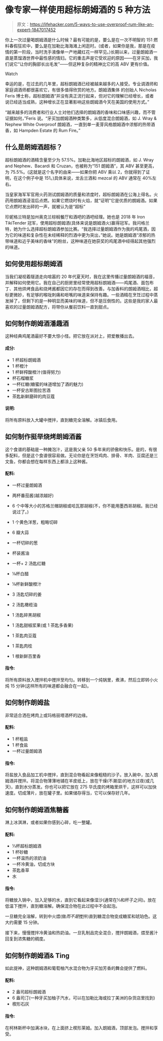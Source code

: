 # 像专家一样使用超标朗姆酒的 5 种方法

> 原文：<https://lifehacker.com/5-ways-to-use-overproof-rum-like-an-expert-1847017452>

你上一次过量喝朗姆酒是什么时候？最有可能的是，要么是在一次不明智的 151 燃料春假狂欢中，要么是在加勒比海海滩上闲逛时。(或者，如果你是我，那是在疫情的第一阶段，当时洗手液像单一产地藏红花一样罕见。)长期以来，过量朗姆酒一直是蒸馏酒世界中最性感的情妇。它的重击声是它受欢迎的原因——在牙买加，我们说它“让你的胸部长出毛发”——但这种复杂的精神比它的高 ABV 更有价值。

Watch

幸运的是，在过去的几年里，超标朗姆酒已经被越来越多的人接受。专业调酒师和家庭调酒师都很喜欢它，有很多值得欣赏的地方。朗姆酒集体 的创始人 Nicholas Feris 博士称，超标朗姆酒“并没有真正流行起来，但对它的理解已经增长，或者说已经适当成熟，这种增长正在显著影响这些朗姆酒今天在美国的使用方式。”

“越来越多的消费者和行业人士对他们选择的朗姆酒的香味和口味感兴趣，而不管证据如何，”Feris 说。“牙买加朗姆酒种类繁多，从低度混合朗姆酒，如 J. Wray & Nephew White Overproof 朗姆酒，一直到单一麦芽风格朗姆酒中浓郁的热带酒香，如 Hampden Estate 的 Rum Fire。”

## 什么是朗姆酒超标？

超标朗姆酒的酒精含量至少为 57.5%。加勒比海地区超标的朗姆酒，如 J. Wray and Nephew、Bacardi 和 Cruzan，也被称为“151 朗姆酒”，其 ABV 甚至更高，为 75.5%。(这就是这个名字的由来——如果你把 ABV 乘以 2，你就得到了证明，在这个例子中是 151。)具体来说，龙舌兰酒和 mezcal 的 ABV 通常在 40%左右。

当皇家海军军官用火药测试朗姆酒的质量和浓度时，超标朗姆酒在公海上得名。火药用朗姆酒浸湿后点燃。如果它燃烧时有火焰，就“证明”它是优质的朗姆酒。如果它点燃时发出砰的一声，就被认为是“超标”

珍妮格兰特是加州奥克兰棕榈餐厅和酒吧的酒吧经理。她也是 2018 年 Iron TikiTender 冠军，使用超标朗姆酒(具体来说是朗姆酒火)赢得冠军。我问格兰特，她为什么选择超标朗姆酒参加比赛。“我选择过量朗姆酒作为我的鸡尾酒，因为它的味道和复杂性在未经稀释的烈酒中更为突出，”她说。她是朗姆酒“浓郁的热带味道和近乎美味的香味”的粉丝，这种味道在她获奖的鸡尾酒中经得起其他强烈的味道。

## 如何使用超标朗姆酒

当我们凝视着隧道走向喧嚣的 20 年代夏天时，我在这里传播过量朗姆酒的福音，并解释如何使用它。我在自己的厨房里经常使用超标朗姆酒——鸡尾酒、面包布丁、其他烘烤食品和烧烤酱都因它的存在而得到改善。与加香料的朗姆酒相比，超标更微妙，有足够的喉咙刺痛和咂嘴的味道来保持有趣。一些酒精在烹饪过程中蒸发掉了，但剩下的是一种明显而美味的味道，但不是压倒性的。这些是我的家人最喜欢的过量朗姆酒配方，将带你从餐前饮料一直到甜点。

## **如何制作朗姆酒潘趣酒**

这种经典鸡尾酒最好不要大惊小怪。把它放在派对上，把爱散播出去。

#### 成分:

*   1 杯超标朗姆酒
*   1 杯橙汁
*   1 杯鲜榨酸橙汁(值得努力)
*   杯石榴糖浆
*   一杯红糖(糖蜜的味道增加了酒的魅力)
*   一杯安古斯图拉苦酒
*   茶匙新鲜磨碎的肉豆蔻

#### 说明:

将所有原料放入大罐中搅拌，直到糖完全溶解。冰镇后食用。

## **如何制作挺举烧烤朗姆酒酱**

这个食谱的基础是一种腌泡汁，这是我父亲 50 多年来的骄傲和快乐。是的，有很多配料，但是这个食谱很容易做。无论你是在烹饪鸡肉、排骨、羊肉、豆腐还是三文鱼，你都会想在每样东西上都涂上这种酱。

#### **配料:**

*   一杯过量朗姆酒
*   两杯番茄酱(越浓越好)
*   6 个中等大小的苏格兰帽胡椒或哈瓦那胡椒(不，你不能用墨西哥胡椒。我已经说过了。)
*   1 个黄色洋葱，粗略切碎
*   6 瓣大蒜
*   一杯切碎的葱
*   杯装酱油
*   一杯+ 2 汤匙红糖
*   ⅛杯白醋
*   ⅛杯新鲜酸橙汁
*   3 汤匙切碎的姜
*   2 汤匙橄榄油
*   1 汤匙碎黑胡椒

*   1 汤匙甜椒浆果(或 1 茶匙多香果)
*   1 茶匙肉豆蔻
*   1 茶匙肉桂
*   1 根新鲜百里香

#### **指令:**

将所有原料放入搅拌机中搅拌至均匀。转移到一个炖锅里，煮沸，然后立即转小火炖 15 分钟(这样所有的味道都会融合在一起)。

## **如何制作朗姆盐**

非常适合洒在烤肉上或玛格丽塔酒杯的边缘。

#### **配料:**

*   1 杯粗盐
*   1 杯食盐
*   一杯过量朗姆酒

#### **指令:**

将盐放入食品加工机中搅拌，直到混合物看起来像粗糙的沙子。放入碗中，加入朗姆酒并搅拌。将混合物薄薄地铺在羊皮纸上，放在干燥(不潮湿)的地方过夜(或几天)，直到水分蒸发。你也可以把它放在 275 华氏度的烤箱里烘干，这样可以加快速度。切成薄片，放在罐子里。如果储存得当，它可以保存好几年。

## **如何制作朗姆酒焦糖酱**

淋上冰淇淋，或者如果你感到心碎，吃一整罐。

#### **配料:**

*   ⅓杯超标朗姆酒
*   1 杯砂糖
*   一杯温热的浓奶油
*   一杯冷黄油，切成方块
*   茶匙香草
*   水

#### **指令:**

将糖放入锅中，加入足够的水，直到它看起来像湿沙(通常在⅓和杯子之间)。放在低温下搅拌，直到糖溶解。确保混合物在此过程中不会起泡。

一旦糖完全溶解，转到中火煨(做*而不是*搅拌)直到糖混合物变成糖浆和琥珀色。这大约需要 15 分钟。

接下来，慢慢搅拌冷黄油和热奶油。一旦乳制品完全混合，搅拌朗姆酒，煨至酱汁回复到浓焦糖的稠度。

## **如何制作朗姆酒& Ting**

如此提神，这种朗姆酒和葡萄柚汽水混合物为牙买加芳香的舞会提供了燃料。

#### **配料:**

*   2 盎司超标朗姆酒
*   6 盎司汀(一种牙买加柚子汽水，可以在加勒比海或拉丁美洲的杂货店里找到)
*   楔形石灰

#### **指令:**

在柯林斯杯中加满冰块，在上面挤上楔形莱姆。加入朗姆酒，顶部发泡。搅拌和享受。